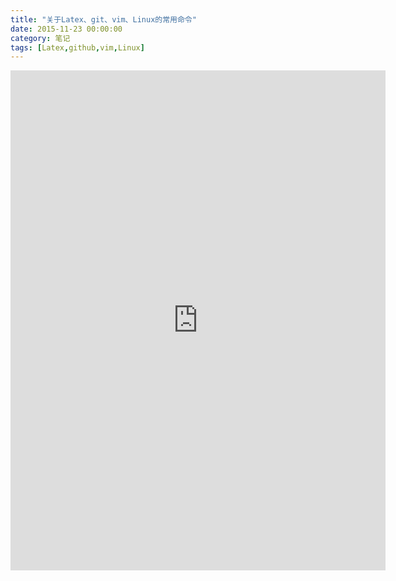 ```yaml
---
title: "关于Latex、git、vim、Linux的常用命令"
date: 2015-11-23 00:00:00
category: 笔记
tags: [Latex,github,vim,Linux]
---
```



<iframe src="https://onedrive.live.com/embed?cid=A94D48C236D2111C&resid=A94D48C236D2111C%211613&authkey=ABiPcCggtkQeBIY&em=2" width="600" height="800" frameborder="0" scrolling="no"></iframe>
